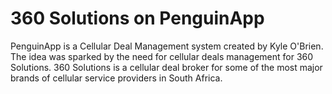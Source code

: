 360 Solutions on PenguinApp
=======

PenguinApp is a Cellular Deal Management system created by Kyle O'Brien. The idea was sparked by the need for cellular deals management for 360 Solutions. 360 Solutions is a cellular deal broker for some of the most major brands of cellular service providers in South Africa.


